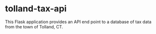 # tolland-tax-api
This Flask application provides an API end point to a database of tax data from the town of Tolland, CT.
